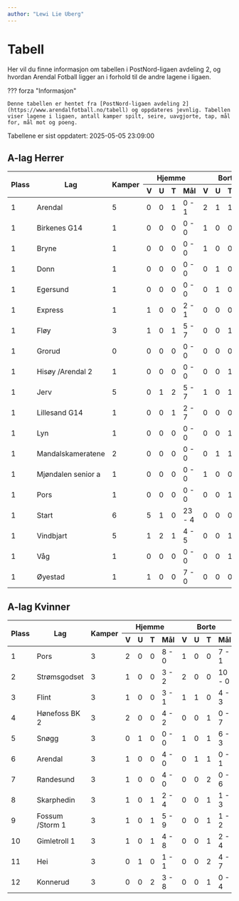 ```yaml
---
author: "Lewi Lie Uberg"
---
```


# Tabell

Her vil du finne informasjon om tabellen i PostNord-ligaen avdeling 2, og hvordan Arendal Fotball ligger an i forhold til de andre lagene i ligaen.

??? forza "Informasjon"

    Denne tabellen er hentet fra [PostNord-ligaen avdeling 2](https://www.arendalfotball.no/tabell) og oppdateres jevnlig. Tabellen viser lagene i ligaen, antall kamper spilt, seire, uavgjorte, tap, mål for, mål mot og poeng.

Tabellene er sist oppdatert: 2025-05-05 23:09:00

## A-lag Herrer

<table>
  <thead>
    <tr class="row-highlight">
      <th rowspan="2">Plass</th>
      <th rowspan="2">Lag</th>
      <th rowspan="2">Kamper</th>
      <th colspan="4">Hjemme</th>
      <th colspan="4">Borte</th>
      <th colspan="5">Total</th>
      <th rowspan="2">Poeng</th>
    </tr>
    <tr class="row-highlight">
      <th>V</th>
      <th>U</th>
      <th>T</th>
      <th>Mål</th>
      <th>V</th>
      <th>U</th>
      <th>T</th>
      <th>Mål</th>
      <th>V</th>
      <th>U</th>
      <th>T</th>
      <th>Mål</th>
      <th>Diff</th>
    </tr>
  </thead>
  <tbody>
    <tr class="row-highlight">
      <td>1</td>
      <td>Arendal</td>
      <td>5</td>
      <td>0</td>
      <td>0</td>
      <td>1</td>
      <td>0 - 1</td>
      <td>2</td>
      <td>1</td>
      <td>1</td>
      <td>10 - 7</td>
      <td>2</td>
      <td>1</td>
      <td>2</td>
      <td>10 - 8</td>
      <td>2</td>
      <td>0</td>
    </tr>
    <tr>
      <td>1</td>
      <td>Birkenes G14</td>
      <td>1</td>
      <td>0</td>
      <td>0</td>
      <td>0</td>
      <td>0 - 0</td>
      <td>1</td>
      <td>0</td>
      <td>0</td>
      <td>7 - 2</td>
      <td>1</td>
      <td>0</td>
      <td>0</td>
      <td>7 - 2</td>
      <td>5</td>
      <td>0</td>
    </tr>
    <tr>
      <td>1</td>
      <td>Bryne</td>
      <td>1</td>
      <td>0</td>
      <td>0</td>
      <td>0</td>
      <td>0 - 0</td>
      <td>1</td>
      <td>0</td>
      <td>0</td>
      <td>1 - 0</td>
      <td>1</td>
      <td>0</td>
      <td>0</td>
      <td>1 - 0</td>
      <td>1</td>
      <td>0</td>
    </tr>
    <tr>
      <td>1</td>
      <td>Donn</td>
      <td>1</td>
      <td>0</td>
      <td>0</td>
      <td>0</td>
      <td>0 - 0</td>
      <td>0</td>
      <td>1</td>
      <td>0</td>
      <td>1 - 1</td>
      <td>0</td>
      <td>1</td>
      <td>0</td>
      <td>1 - 1</td>
      <td>0</td>
      <td>0</td>
    </tr>
    <tr>
      <td>1</td>
      <td>Egersund</td>
      <td>1</td>
      <td>0</td>
      <td>0</td>
      <td>0</td>
      <td>0 - 0</td>
      <td>0</td>
      <td>1</td>
      <td>0</td>
      <td>0 - 0</td>
      <td>0</td>
      <td>1</td>
      <td>0</td>
      <td>0 - 0</td>
      <td>0</td>
      <td>0</td>
    </tr>
    <tr>
      <td>1</td>
      <td>Express</td>
      <td>1</td>
      <td>1</td>
      <td>0</td>
      <td>0</td>
      <td>2 - 1</td>
      <td>0</td>
      <td>0</td>
      <td>0</td>
      <td>0 - 0</td>
      <td>1</td>
      <td>0</td>
      <td>0</td>
      <td>2 - 1</td>
      <td>1</td>
      <td>0</td>
    </tr>
    <tr>
      <td>1</td>
      <td>Fløy</td>
      <td>3</td>
      <td>1</td>
      <td>0</td>
      <td>1</td>
      <td>5 - 7</td>
      <td>0</td>
      <td>0</td>
      <td>1</td>
      <td>1 - 5</td>
      <td>1</td>
      <td>0</td>
      <td>2</td>
      <td>6 - 12</td>
      <td>-6</td>
      <td>0</td>
    </tr>
    <tr>
      <td>1</td>
      <td>Grorud</td>
      <td>0</td>
      <td>0</td>
      <td>0</td>
      <td>0</td>
      <td>0 - 0</td>
      <td>0</td>
      <td>0</td>
      <td>0</td>
      <td>0 - 0</td>
      <td>0</td>
      <td>0</td>
      <td>0</td>
      <td>0 - 0</td>
      <td>0</td>
      <td>0</td>
    </tr>
    <tr class="row-highlight">
      <td>1</td>
      <td>Hisøy /Arendal 2</td>
      <td>1</td>
      <td>0</td>
      <td>0</td>
      <td>0</td>
      <td>0 - 0</td>
      <td>0</td>
      <td>0</td>
      <td>1</td>
      <td>0 - 7</td>
      <td>0</td>
      <td>0</td>
      <td>1</td>
      <td>0 - 7</td>
      <td>-7</td>
      <td>0</td>
    </tr>
    <tr>
      <td>1</td>
      <td>Jerv</td>
      <td>5</td>
      <td>0</td>
      <td>1</td>
      <td>2</td>
      <td>5 - 7</td>
      <td>1</td>
      <td>0</td>
      <td>1</td>
      <td>2 - 3</td>
      <td>1</td>
      <td>1</td>
      <td>3</td>
      <td>7 - 10</td>
      <td>-3</td>
      <td>0</td>
    </tr>
    <tr>
      <td>1</td>
      <td>Lillesand G14</td>
      <td>1</td>
      <td>0</td>
      <td>0</td>
      <td>1</td>
      <td>2 - 7</td>
      <td>0</td>
      <td>0</td>
      <td>0</td>
      <td>0 - 0</td>
      <td>0</td>
      <td>0</td>
      <td>1</td>
      <td>2 - 7</td>
      <td>-5</td>
      <td>0</td>
    </tr>
    <tr>
      <td>1</td>
      <td>Lyn</td>
      <td>1</td>
      <td>0</td>
      <td>0</td>
      <td>0</td>
      <td>0 - 0</td>
      <td>0</td>
      <td>0</td>
      <td>1</td>
      <td>0 - 2</td>
      <td>0</td>
      <td>0</td>
      <td>1</td>
      <td>0 - 2</td>
      <td>-2</td>
      <td>0</td>
    </tr>
    <tr>
      <td>1</td>
      <td>Mandalskameratene</td>
      <td>2</td>
      <td>0</td>
      <td>0</td>
      <td>0</td>
      <td>0 - 0</td>
      <td>0</td>
      <td>1</td>
      <td>1</td>
      <td>3 - 4</td>
      <td>0</td>
      <td>1</td>
      <td>1</td>
      <td>3 - 4</td>
      <td>-1</td>
      <td>0</td>
    </tr>
    <tr>
      <td>1</td>
      <td>Mjøndalen senior a</td>
      <td>1</td>
      <td>0</td>
      <td>0</td>
      <td>0</td>
      <td>0 - 0</td>
      <td>1</td>
      <td>0</td>
      <td>0</td>
      <td>4 - 3</td>
      <td>1</td>
      <td>0</td>
      <td>0</td>
      <td>4 - 3</td>
      <td>1</td>
      <td>0</td>
    </tr>
    <tr>
      <td>1</td>
      <td>Pors</td>
      <td>1</td>
      <td>0</td>
      <td>0</td>
      <td>0</td>
      <td>0 - 0</td>
      <td>0</td>
      <td>0</td>
      <td>1</td>
      <td>0 - 2</td>
      <td>0</td>
      <td>0</td>
      <td>1</td>
      <td>0 - 2</td>
      <td>-2</td>
      <td>0</td>
    </tr>
    <tr>
      <td>1</td>
      <td>Start</td>
      <td>6</td>
      <td>5</td>
      <td>1</td>
      <td>0</td>
      <td>23 - 4</td>
      <td>0</td>
      <td>0</td>
      <td>0</td>
      <td>0 - 0</td>
      <td>5</td>
      <td>1</td>
      <td>0</td>
      <td>23 - 4</td>
      <td>19</td>
      <td>0</td>
    </tr>
    <tr>
      <td>1</td>
      <td>Vindbjart</td>
      <td>5</td>
      <td>1</td>
      <td>2</td>
      <td>1</td>
      <td>4 - 5</td>
      <td>0</td>
      <td>0</td>
      <td>1</td>
      <td>1 - 2</td>
      <td>1</td>
      <td>2</td>
      <td>2</td>
      <td>5 - 7</td>
      <td>-2</td>
      <td>0</td>
    </tr>
    <tr>
      <td>1</td>
      <td>Våg</td>
      <td>1</td>
      <td>0</td>
      <td>0</td>
      <td>0</td>
      <td>0 - 0</td>
      <td>0</td>
      <td>0</td>
      <td>1</td>
      <td>2 - 10</td>
      <td>0</td>
      <td>0</td>
      <td>1</td>
      <td>2 - 10</td>
      <td>-8</td>
      <td>0</td>
    </tr>
    <tr>
      <td>1</td>
      <td>Øyestad</td>
      <td>1</td>
      <td>1</td>
      <td>0</td>
      <td>0</td>
      <td>7 - 0</td>
      <td>0</td>
      <td>0</td>
      <td>0</td>
      <td>0 - 0</td>
      <td>1</td>
      <td>0</td>
      <td>0</td>
      <td>7 - 0</td>
      <td>7</td>
      <td>0</td>
    </tr>
  </tbody>
</table>

## A-lag Kvinner

<table>
  <thead>
    <tr class="row-highlight">
      <th rowspan="2">Plass</th>
      <th rowspan="2">Lag</th>
      <th rowspan="2">Kamper</th>
      <th colspan="4">Hjemme</th>
      <th colspan="4">Borte</th>
      <th colspan="5">Total</th>
      <th rowspan="2">Poeng</th>
    </tr>
    <tr class="row-highlight">
      <th>V</th>
      <th>U</th>
      <th>T</th>
      <th>Mål</th>
      <th>V</th>
      <th>U</th>
      <th>T</th>
      <th>Mål</th>
      <th>V</th>
      <th>U</th>
      <th>T</th>
      <th>Mål</th>
      <th>Diff</th>
    </tr>
  </thead>
  <tbody>
    <tr>
      <td>1</td>
      <td>Pors</td>
      <td>3</td>
      <td>2</td>
      <td>0</td>
      <td>0</td>
      <td>8 - 0</td>
      <td>1</td>
      <td>0</td>
      <td>0</td>
      <td>7 - 1</td>
      <td>3</td>
      <td>0</td>
      <td>0</td>
      <td>15 - 1</td>
      <td>14</td>
      <td>9</td>
    </tr>
    <tr>
      <td>2</td>
      <td>Strømsgodset</td>
      <td>3</td>
      <td>1</td>
      <td>0</td>
      <td>0</td>
      <td>3 - 2</td>
      <td>2</td>
      <td>0</td>
      <td>0</td>
      <td>10 - 0</td>
      <td>3</td>
      <td>0</td>
      <td>0</td>
      <td>13 - 2</td>
      <td>11</td>
      <td>9</td>
    </tr>
    <tr>
      <td>3</td>
      <td>Flint</td>
      <td>3</td>
      <td>1</td>
      <td>0</td>
      <td>0</td>
      <td>3 - 1</td>
      <td>1</td>
      <td>1</td>
      <td>0</td>
      <td>4 - 3</td>
      <td>2</td>
      <td>1</td>
      <td>0</td>
      <td>7 - 4</td>
      <td>3</td>
      <td>7</td>
    </tr>
    <tr>
      <td>4</td>
      <td>Hønefoss BK 2</td>
      <td>3</td>
      <td>2</td>
      <td>0</td>
      <td>0</td>
      <td>4 - 2</td>
      <td>0</td>
      <td>0</td>
      <td>1</td>
      <td>0 - 7</td>
      <td>2</td>
      <td>0</td>
      <td>1</td>
      <td>4 - 9</td>
      <td>-5</td>
      <td>6</td>
    </tr>
    <tr>
      <td>5</td>
      <td>Snøgg</td>
      <td>3</td>
      <td>0</td>
      <td>1</td>
      <td>0</td>
      <td>0 - 0</td>
      <td>1</td>
      <td>0</td>
      <td>1</td>
      <td>6 - 3</td>
      <td>1</td>
      <td>1</td>
      <td>1</td>
      <td>6 - 3</td>
      <td>3</td>
      <td>4</td>
    </tr>
    <tr class="row-highlight">
      <td>6</td>
      <td>Arendal</td>
      <td>3</td>
      <td>1</td>
      <td>0</td>
      <td>0</td>
      <td>4 - 0</td>
      <td>0</td>
      <td>1</td>
      <td>1</td>
      <td>0 - 1</td>
      <td>1</td>
      <td>1</td>
      <td>1</td>
      <td>4 - 1</td>
      <td>3</td>
      <td>4</td>
    </tr>
    <tr>
      <td>7</td>
      <td>Randesund</td>
      <td>3</td>
      <td>1</td>
      <td>0</td>
      <td>0</td>
      <td>4 - 0</td>
      <td>0</td>
      <td>0</td>
      <td>2</td>
      <td>0 - 6</td>
      <td>1</td>
      <td>0</td>
      <td>2</td>
      <td>4 - 6</td>
      <td>-2</td>
      <td>3</td>
    </tr>
    <tr>
      <td>8</td>
      <td>Skarphedin</td>
      <td>3</td>
      <td>1</td>
      <td>0</td>
      <td>1</td>
      <td>2 - 4</td>
      <td>0</td>
      <td>0</td>
      <td>1</td>
      <td>1 - 3</td>
      <td>1</td>
      <td>0</td>
      <td>2</td>
      <td>3 - 7</td>
      <td>-4</td>
      <td>3</td>
    </tr>
    <tr>
      <td>9</td>
      <td>Fossum /Storm 1</td>
      <td>3</td>
      <td>1</td>
      <td>0</td>
      <td>1</td>
      <td>5 - 9</td>
      <td>0</td>
      <td>0</td>
      <td>1</td>
      <td>1 - 2</td>
      <td>1</td>
      <td>0</td>
      <td>2</td>
      <td>6 - 11</td>
      <td>-5</td>
      <td>3</td>
    </tr>
    <tr>
      <td>10</td>
      <td>Gimletroll 1</td>
      <td>3</td>
      <td>1</td>
      <td>0</td>
      <td>1</td>
      <td>4 - 8</td>
      <td>0</td>
      <td>0</td>
      <td>1</td>
      <td>2 - 4</td>
      <td>1</td>
      <td>0</td>
      <td>2</td>
      <td>6 - 12</td>
      <td>-6</td>
      <td>3</td>
    </tr>
    <tr>
      <td>11</td>
      <td>Hei</td>
      <td>3</td>
      <td>0</td>
      <td>1</td>
      <td>0</td>
      <td>1 - 1</td>
      <td>0</td>
      <td>0</td>
      <td>2</td>
      <td>4 - 7</td>
      <td>0</td>
      <td>1</td>
      <td>2</td>
      <td>5 - 8</td>
      <td>-3</td>
      <td>1</td>
    </tr>
    <tr>
      <td>12</td>
      <td>Konnerud</td>
      <td>3</td>
      <td>0</td>
      <td>0</td>
      <td>2</td>
      <td>3 - 8</td>
      <td>0</td>
      <td>0</td>
      <td>1</td>
      <td>0 - 4</td>
      <td>0</td>
      <td>0</td>
      <td>3</td>
      <td>3 - 12</td>
      <td>-9</td>
      <td>0</td>
    </tr>
  </tbody>
</table>
